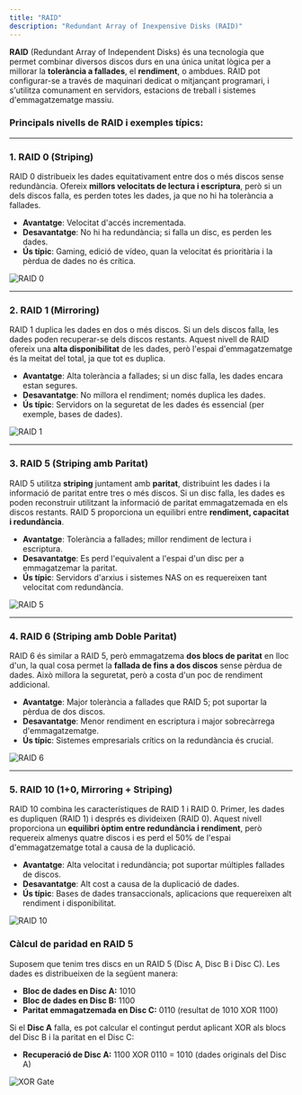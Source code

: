 ```yaml
---
title: "RAID"
description: "Redundant Array of Inexpensive Disks (RAID)"
---
```


**RAID** (Redundant Array of Independent Disks) és una tecnologia que permet combinar diversos discos durs en una única unitat lògica per a millorar la **tolerància a fallades**, el **rendiment**, o ambdues. RAID pot configurar-se a través de maquinari dedicat o mitjançant programari, i s'utilitza comunament en servidors, estacions de treball i sistemes d'emmagatzematge massiu.

### **Principals nivells de RAID i exemples típics:**

---

### **1. RAID 0 (Striping)**

RAID 0 distribueix les dades equitativament entre dos o més discos sense redundància. Ofereix **millors velocitats de lectura i escriptura**, però si un dels discos falla, es perden totes les dades, ja que no hi ha tolerància a fallades.

- **Avantatge**: Velocitat d'accés incrementada.
- **Desavantatge**: No hi ha redundància; si falla un disc, es perden les dades.
- **Ús típic**: Gaming, edició de vídeo, quan la velocitat és prioritària i la pèrdua de dades no és crítica.

![RAID 0](https://www.prepressure.com/images/raid-level-0-striping.svg)

---

### **2. RAID 1 (Mirroring)**

RAID 1 duplica les dades en dos o més discos. Si un dels discos falla, les dades poden recuperar-se dels discos restants. Aquest nivell de RAID ofereix una **alta disponibilitat** de les dades, però l'espai d'emmagatzematge és la meitat del total, ja que tot es duplica.

- **Avantatge**: Alta tolerància a fallades; si un disc falla, les dades encara estan segures.
- **Desavantatge**: No millora el rendiment; només duplica les dades.
- **Ús típic**: Servidors on la seguretat de les dades és essencial (per exemple, bases de dades).

![RAID 1](https://www.prepressure.com/images/raid-level-1-mirroring.svg)

---

### **3. RAID 5 (Striping amb Paritat)**

RAID 5 utilitza **striping** juntament amb **paritat**, distribuint les dades i la informació de paritat entre tres o més discos. Si un disc falla, les dades es poden reconstruir utilitzant la informació de paritat emmagatzemada en els discos restants. RAID 5 proporciona un equilibri entre **rendiment, capacitat i redundància**.

- **Avantatge**: Tolerància a fallades; millor rendiment de lectura i escriptura.
- **Desavantatge**: Es perd l'equivalent a l'espai d'un disc per a emmagatzemar la paritat.
- **Ús típic**: Servidors d'arxius i sistemes NAS on es requereixen tant velocitat com redundància.

![RAID 5](https://www.prepressure.com/images/raid-level-5-striping-with-parity.svg)

---

### **4. RAID 6 (Striping amb Doble Paritat)**

RAID 6 és similar a RAID 5, però emmagatzema **dos blocs de paritat** en lloc d'un, la qual cosa permet la **fallada de fins a dos discos** sense pèrdua de dades. Això millora la seguretat, però a costa d'un poc de rendiment addicional.

- **Avantatge**: Major tolerància a fallades que RAID 5; pot suportar la pèrdua de dos discos.
- **Desavantatge**: Menor rendiment en escriptura i major sobrecàrrega d'emmagatzematge.
- **Ús típic**: Sistemes empresarials crítics on la redundància és crucial.

![RAID 6](https://www.prepressure.com/images/raid-level-6-striping-with-dual-parity.svg)

---

### **5. RAID 10 (1+0, Mirroring + Striping)**

RAID 10 combina les característiques de RAID 1 i RAID 0. Primer, les dades es dupliquen (RAID 1) i després es divideixen (RAID 0). Aquest nivell proporciona un **equilibri òptim entre redundància i rendiment**, però requereix almenys quatre discos i es perd el 50% de l'espai d'emmagatzematge total a causa de la duplicació.

- **Avantatge**: Alta velocitat i redundància; pot suportar múltiples fallades de discos.
- **Desavantatge**: Alt cost a causa de la duplicació de dades.
- **Ús típic**: Bases de dades transaccionals, aplicacions que requereixen alt rendiment i disponibilitat.

![RAID 10](https://www.prepressure.com/images/raid-level-1-and-0-striping-mirroring.svg)

### **Càlcul de paridad en RAID 5**

Suposem que tenim tres discs en un RAID 5 (Disc A, Disc B i Disc C). Les dades es distribueixen de la següent manera:

- **Bloc de dades en Disc A:** 1010  
- **Bloc de dades en Disc B:** 1100  
- **Paritat emmagatzemada en Disc C:** 0110 (resultat de 1010 XOR 1100)

Si el **Disc A** falla, es pot calcular el contingut perdut aplicant XOR als blocs del Disc B i la paritat en el Disc C:

- **Recuperació de Disc A:** 1100 XOR 0110 = 1010 (dades originals del Disc A)

![XOR Gate](https://www.analog.com/en/_/media/analog/en/design-center/glossary/xor-gate-symbol.jpg?rev=b3d6c2e239cd4f6eba77eacf0b65be9c)
